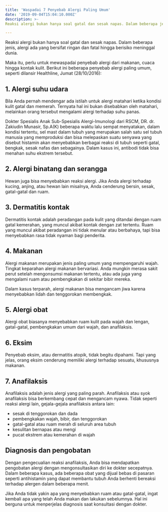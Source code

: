 ```yaml
---
title: 'Waspadai 7 Penyebab Alergi Paling Umum'
date: '2019-09-04T15:04:10.000Z'
description: >-
Reaksi alergi bukan hanya soal gatal dan sesak napas. Dalam beberapa jenis, alergi ada yang bersifat ringan dan fatal hingga berisiko meninggal dunia.

---
```


Reaksi alergi bukan hanya soal gatal dan sesak napas. Dalam beberapa jenis, alergi ada yang bersifat ringan dan fatal hingga berisiko meninggal dunia.

Maka itu, perlu untuk mewaspadai penyebab alergi dari makanan, cuaca hingga kontak kulit. Berikut ini beberapa penyebab alergi paling umum, seperti dilansir Healthline, Jumat (28/10/2016):

## 1. Alergi suhu udara

Bila Anda pernah mendengar ada istilah untuk alergi matahari ketika kondisi kulit gatal dan memerah. Ternyata hal ini bukan disebabkan oleh matahari, melainkan orang tersebut mengalami alergi terhadap suhu panas.

Dokter Spesialis Anak Sub-Spesialis Alergi-Imunologi dari RSCM, DR. dr. Zakiudin Munasir, Sp.A(K) beberapa waktu lalu sempat menyatakan, dalam kondisi tertentu, sel mast dalam tubuh yang merupakan salah satu sel tubuh manusia yang memproduksi dan bisa melepaskan suatu senyawa yang disebut histamin akan menyebabkan berbagai reaksi di tubuh seperti gatal, bengkak, sesak nafas dan sebagainya. Dalam kasus ini, antibodi tidak bisa
menahan suhu ekstrem tersebut.

## 2. Alergi binatang dan serangga

Hewan juga bisa menyebabkan reaksi alergi. Jika Anda alergi terhadap kucing, anjing, atau hewan lain misalnya, Anda cenderung bersin, sesak, gatal-gatal dan ruam.

## 3. Dermatitis kontak

Dermatitis kontak adalah peradangan pada kulit yang ditandai dengan ruam gatal kemerahan, yang muncul akibat kontak dengan zat tertentu. Ruam yang muncul akibat peradangan ini tidak menular atau berbahaya, tapi bisa menyebabkan rasa tidak nyaman bagi penderita.

## 4. Makanan

Alergi makanan merupakan jenis paling umum yang mempengaruhi wajah. Tingkat keparahan alergi makanan bervariasi. Anda mungkin merasa sakit perut setelah mengonsumsi makanan tertentu, atau ada juga yang mengalami ruam atau pembengkakan di sekitar bibir mereka.

Dalam kasus terparah, alergi makanan bisa mengancam jiwa karena menyebabkan lidah dan tenggorokan membengkak.

## 5. Alergi obat

Alergi obat biasanya menyebabkan ruam kulit pada wajah dan lengan, gatal-gatal, pembengkakan umum dari wajah, dan anafilaksis.

## 6. Eksim

Penyebab eksim, atau dermatitis atopik, tidak begitu dipahami. Tapi yang jelas, orang eksim cenderung memiliki alergi terhadap sesuatu, khususnya makanan.

## 7. Anafilaksis

Anafilaksis adalah jenis alergi yang paling parah. Anafilaksis atau syok anafilaksis bisa berkembang cepat dan mengancam nyawa. Tidak seperti reaksi alergi lain, gejala-gejala anafilaksis antara lain:

- sesak di tenggorokan dan dada
- pembengkakan wajah, bibir, dan tenggorokan
- gatal-gatal atau ruam merah di seluruh area tubuh
- kesulitan bernapas atau mengi
- pucat ekstrem atau kemerahan di wajah

## Diagnosis dan pengobatan

Dengan pengecualian reaksi anafilaksis, Anda bisa mendapatkan pengobatan alergi dengan mengonsultasikan diri ke dokter secepatnya. Dalam beberapa kasus, ada beberapa obat yang dijual bebas di pasaran seperti antihistamin yang dapat membantu tubuh Anda berhenti bereaksi terhadap alergen dalam beberapa menit.

Jika Anda tidak yakin apa yang menyebabkan ruam atau gatal-gatal, ingat kembali apa yang telah Anda makan dan lakukan sebelumnya. Hal ini berguna untuk menperjelas diagnosis saat konsultasi dengan dokter.
